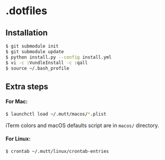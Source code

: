 # .dotfiles

## Installation

```bash
$ git submodule init
$ git submodule update
$ python install.py --config install.yml
$ vi -c :VundleInstall -c :qall
$ source ~/.bash_profile
```

## Extra steps

#### For Mac:

```bash
$ launchctl load ~/.mutt/macos/*.plist
```
iTerm colors and macOS defaults script are in `macos/` directory.

#### For Linux:

```bash
$ crontab ~/.mutt/linux/crontab-entries
```
